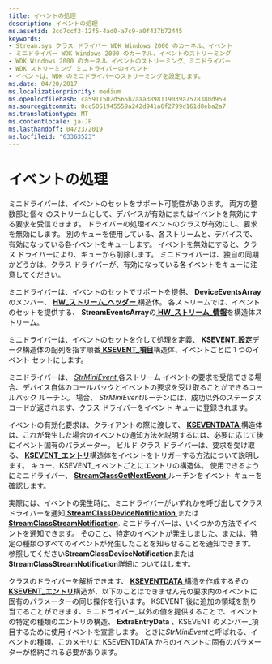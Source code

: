 ```yaml
---
title: イベントの処理
description: イベントの処理
ms.assetid: 2cd7ccf3-12f5-4ad0-a7c9-a0f437b72445
keywords:
- Stream.sys クラス ドライバー WDK Windows 2000 のカーネル、イベント
- ミニドライバー WDK Windows 2000 のカーネル、イベントのストリーミング
- WDK Windows 2000 のカーネル イベントのストリーミング、ミニドライバー
- WDK ストリーミング ミニドライバーのイベント
- イベントは、WDK のミニドライバーのストリーミングを設定します。
ms.date: 04/20/2017
ms.localizationpriority: medium
ms.openlocfilehash: ca5911502d565b2aaa3898119039a7578380d959
ms.sourcegitcommit: 0cc5051945559a242d941a6f2799d161d8eba2a7
ms.translationtype: MT
ms.contentlocale: ja-JP
ms.lasthandoff: 04/23/2019
ms.locfileid: "63363523"
---
```

# <a name="handling-events"></a>イベントの処理





ミニドライバーは、イベントのセットをサポート可能性があります。 両方の整数部と個々 のストリームとして、デバイスが有効にまたはイベントを無効にする要求を受信できます。 ドライバーの処理イベントのクラスが有効にし、要求を無効にします。 別のキューを使用している、各ストリームと、デバイスで、有効になっている各イベントをキューします。 イベントを無効にすると、クラス ドライバーにより、キューから削除します。 ミニドライバーは、独自の同期かどうかは、クラス ドライバーが、有効になっている各イベントをキューに注意してください。

ミニドライバーは、イベントのセットでサポートを提供、 **DeviceEventsArray**のメンバー、 [ **HW\_ストリーム\_ヘッダー** ](https://msdn.microsoft.com/library/windows/hardware/ff559690)構造体。 各ストリームでは、イベントのセットを提供する、 **StreamEventsArray**の[ **HW\_ストリーム\_情報**](https://msdn.microsoft.com/library/windows/hardware/ff559692)を構造体ストリーム。

ミニドライバーは、イベントのセットを介して処理を定義、 [ **KSEVENT\_設定**](https://msdn.microsoft.com/library/windows/hardware/ff561867)データ構造体の配列を指す順番[ **KSEVENT\_項目**](https://msdn.microsoft.com/library/windows/hardware/ff561862)構造体、イベントごとに 1 つのイベント セットにします。

ミニドライバーは、 [ *StrMiniEvent* ](https://msdn.microsoft.com/library/windows/hardware/ff568457)各ストリーム イベントの要求を受信できる場合、デバイス自体のコールバックとイベントの要求を受け取ることができるコールバック ルーチン。 場合、 *StrMiniEvent*ルーチンには、成功以外のステータス コードが返されます、クラス ドライバーをイベント キューに登録されます。

イベントの有効化要求は、クライアントの際に渡して、 [ **KSEVENTDATA** ](https://msdn.microsoft.com/library/windows/hardware/ff561750)構造体は、これが発生した場合のイベントの通知方法を説明するには、必要に応じて後にイベント固有のパラメーター。 ビルド クラス ドライバーは、要求を受け取る、 [ **KSEVENT\_エントリ**](https://msdn.microsoft.com/library/windows/hardware/ff561853)構造体をイベントをトリガーする方法について説明します。 キュー、KSEVENT\_イベントごとにエントリの構造体。 使用できるようにミニドライバー、 [ **StreamClassGetNextEvent** ](https://msdn.microsoft.com/library/windows/hardware/ff568244)ルーチンをイベント キューを確認します。

実際には、イベントの発生時に、ミニドライバーがいずれかを呼び出してクラス ドライバーを通知[ **StreamClassDeviceNotification** ](https://msdn.microsoft.com/library/windows/hardware/ff568239)または[ **StreamClassStreamNotification**](https://msdn.microsoft.com/library/windows/hardware/ff568266). ミニドライバーは、いくつかの方法でイベントを通知できます。 そのこと、特定のイベントが発生しました、または、特定の種類のすべてのイベントが発生したことを知らせることを通知できます。 参照してください**StreamClassDeviceNotification**または**StreamClassStreamNotification**詳細についてはします。

クラスのドライバーを解析できます、 [ **KSEVENTDATA** ](https://msdn.microsoft.com/library/windows/hardware/ff561750)構造を作成するその[ **KSEVENT\_エントリ**](https://msdn.microsoft.com/library/windows/hardware/ff561853)構造が、以下のことはできません元の要求内のイベントに固有のパラメーターの同じ操作を行います。 KSEVENT 後に追加の領域を割り当てることができます、ミニドライバー\_以外の値を提供することで、イベントの特定の種類のエントリの構造、 **ExtraEntryData** 、KSEVENT のメンバー\_項目するために使用イベントを宣言します。 ときに*StrMiniEvent*と呼ばれる、イベントの種類、このメモリに KSEVENTDATA からのイベントに固有のパラメーターが格納される必要があります。

 

 




